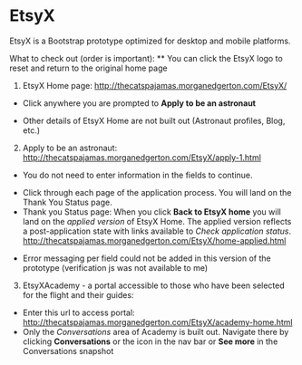 # EtsyX

EtsyX is a Bootstrap prototype optimized for desktop and mobile platforms.

What to check out (order is important):
** You can click the EtsyX logo to reset and return to the original home page


1. EtsyX Home page: http://thecatspajamas.morganedgerton.com/EtsyX/
  - Click anywhere you are prompted to **Apply to be an astronaut**
  * Other details of EtsyX Home are not built out (Astronaut profiles, Blog, etc.)
2. Apply to be an astronaut: http://thecatspajamas.morganedgerton.com/EtsyX/apply-1.html
  * You do not need to enter information in the fields to continue. 
  - Click through each page of the application process. You will land on the Thank You Status page.
  - Thank you Status page: When you click **Back to EtsyX home** you will land on the *applied version* of EtsyX Home. The applied version reflects a post-application state with links available to *Check application status*. http://thecatspajamas.morganedgerton.com/EtsyX/home-applied.html
  * Error messaging per field could not be added in this version of the prototype (verification js was not available to me)
3. EtsyXAcademy - a portal accessible to those who have been selected for the flight and their guides: 
  - Enter this url to access portal: http://thecatspajamas.morganedgerton.com/EtsyX/academy-home.html
  - Only the *Conversations* area of Academy is built out. Navigate there by clicking **Conversations** or the icon in the nav bar or **See more** in the Conversations snapshot
 
